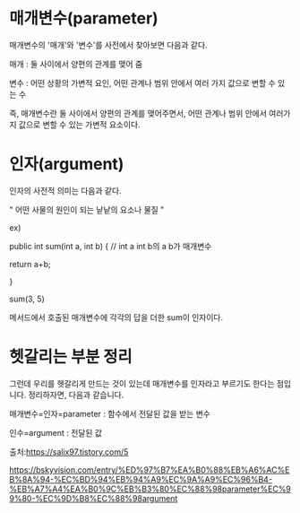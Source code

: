 매개변수(parameter)
===

매개변수의 '매개'와 '변수'를 사전에서 찾아보면 다음과 같다.

매개 : 둘 사이에서 양편의 관계를 맺어 줌

변수 : 어떤 상황의 가변적 요인, 어떤 관계나 범위 안에서 여러 가지 값으로 변할 수 있는 수

즉, 매개변수란 둘 사이에서 양편의 관계를 맺어주면서, 어떤 관계나 범위 안에서 여러가지 값으로 변할 수 있는 가변적 요소이다.

 인자(argument)
 ===

인자의 사전적 의미는 다음과 같다.

" 어떤 사물의 원인이 되는 낱낱의 요소나 물질 "



ex)

public int sum(int a, int b) { // int a int b의 a b가 매개변수

return a+b;

}

sum(3, 5)

메서드에서 호출된 매개변수에 각각의 답을 더한 sum이 인자이다.


헷갈리는 부분 정리
===
그런데 우리를 헷갈리게 만드는 것이 있는데 매개변수를 인자라고 부르기도 한다는 점입니다. 정리하자면, 다음과 같습니다.

매개변수=인자=parameter : 함수에서 전달된 값을 받는 변수

인수=argument : 전달된 값


출처:https://salix97.tistory.com/5

https://bskyvision.com/entry/%ED%97%B7%EA%B0%88%EB%A6%AC%EB%8A%94-%EC%BD%94%EB%94%A9%EC%9A%A9%EC%96%B4-%EB%A7%A4%EA%B0%9C%EB%B3%80%EC%88%98parameter%EC%99%80-%EC%9D%B8%EC%88%98argument
